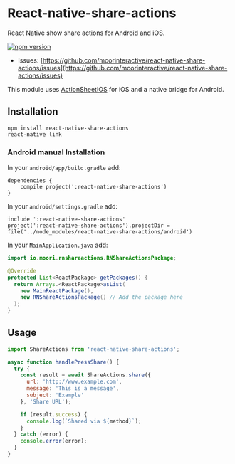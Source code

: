 # React-native-share-actions

React Native show share actions for Android and iOS.

[![npm version](https://badge.fury.io/js/react-native-share-actions.svg)](https://badge.fury.io/js/react-native-share-actions)


* Issues: [https://github.com/moorinteractive/react-native-share-actions/issues](https://github.com/moorinteractive/react-native-share-actions/issues)

This module uses [ActionSheetIOS](https://facebook.github.io/react-native/docs/actionsheetios.html) for iOS and a native bridge for Android.

## Installation

```
npm install react-native-share-actions
react-native link
```

### Android manual Installation

In your `android/app/build.gradle` add:

```
dependencies {
    compile project(':react-native-share-actions')
}
```

In your `android/settings.gradle` add:

```
include ':react-native-share-actions'
project(':react-native-share-actions').projectDir = file('../node_modules/react-native-share-actions/android')
```

In your `MainApplication.java` add:

```java
import io.moori.rnshareactions.RNShareActionsPackage;

@Override
protected List<ReactPackage> getPackages() {
  return Arrays.<ReactPackage>asList(
    new MainReactPackage(),
    new RNShareActionsPackage() // Add the package here
  );
}
```
## Usage

```javascript
import ShareActions from 'react-native-share-actions';

async function handlePressShare() {
  try {
    const result = await ShareActions.share({
      url: 'http://www.example.com',
      message: 'This is a message',
      subject: 'Example'
    }, 'Share URL');

    if (result.success) {
      console.log(`Shared via ${method}`);
    }
  } catch (error) {
    console.error(error);
  }
}
```
